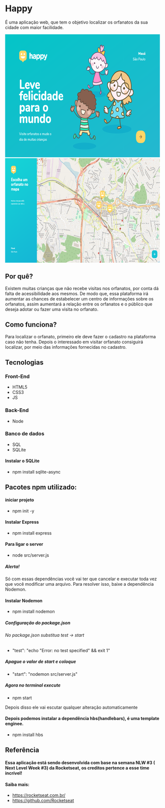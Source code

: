 # Happy
É uma aplicação web, que tem o objetivo localizar os orfanatos da sua cidade com maior facilidade. 

<img src="https://github.com/Everton-Victor/Happy/blob/main/capturaTela_README/homePage.PNG" alt="HomePage Happy" width="580" height="400">
<img src="https://github.com/Everton-Victor/Happy/blob/main/capturaTela_README/Mapa.PNG" alt="Mapa" width="580" height="340">

## Por quê?
Existem muitas crianças que não recebe visitas nos orfanatos, por conta dá falta de acessibilidade aos mesmos. De modo que, essa plataforma irá aumentar as 
chances de estabelecer um centro de informações sobre os orfanatos, assim aumentará a relação entre os orfanatos e o público que deseja adotar ou fazer uma visita no orfanato.

## Como funciona?
Para localizar o orfanato, primeiro ele deve fazer o cadastro na plataforma caso não tenha. 
Depois o interessado em visitar orfanato consiguirá localizar, por meio das informações fornecidas no cadastro.

## Tecnologias
### Front-End
- HTML5
- CSS3
- JS

### Back-End
- Node

### Banco de dados
- SQL
- SQLite 

#### Instalar o SQLite
- npm install sqlite-async

## Pacotes npm utilizado:
#### iniciar projeto 
- npm init -y

#### Instalar Express
- npm install express

#### Para ligar o server
- node src/server.js

##### Alerta!
Só com essas dependências você vai ter que cancelar e executar toda vez que você modificar uma arquivo.
Para resolver isso, baixe a dependência Nodemon.

#### Instalar Nodemon
- npm install nodemon

##### Configuração do package.json
###### No package.json substitua test -> start
- "test": "echo \"Error: no test specified\" && exit 1"

##### Apague o valor de start e coloque
- "start": "nodemon src/server.js"

##### Agora no terminal execute
- npm start

Depois disso ele vai escutar qualquer alteração automaticamente

#### Depois podemos instalar a dependência hbs(handlebars), é uma template enginee.
- npm install hbs

## Referência
#### Essa aplicação está sendo desenvolvida com base na semana NLW #3 ( Next Level Week #3) da Rocketseat, os creditos pertence a esse time incrível!
#### Saiba mais: 
- https://rocketseat.com.br/
- https://github.com/Rocketseat


